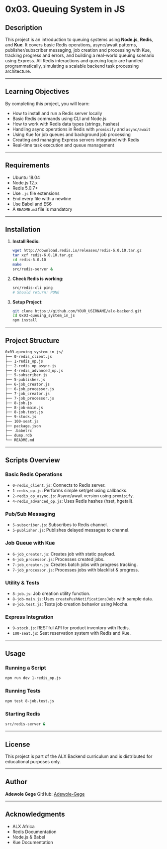 # 0x03. Queuing System in JS

## Description

This project is an introduction to queuing systems using **Node.js**, **Redis**, and **Kue**. It covers basic Redis operations, async/await patterns, publisher/subscriber messaging, job creation and processing with Kue, tracking progress and errors, and building a real-world queuing scenario using Express. All Redis interactions and queuing logic are handled programmatically, simulating a scalable backend task processing architecture.

---

## Learning Objectives

By completing this project, you will learn:

* How to install and run a Redis server locally
* Basic Redis commands using CLI and Node.js
* How to work with Redis data types (strings, hashes)
* Handling async operations in Redis with `promisify` and `async/await`
* Using Kue for job queues and background job processing
* Creating and managing Express servers integrated with Redis
* Real-time task execution and queue management

---

## Requirements

* Ubuntu 18.04
* Node.js 12.x
* Redis 5.0.7+
* Use `.js` file extensions
* End every file with a newline
* Use Babel and ES6
* A `README.md` file is mandatory

---

## Installation

1. **Install Redis:**

   ```bash
   wget http://download.redis.io/releases/redis-6.0.10.tar.gz
   tar xzf redis-6.0.10.tar.gz
   cd redis-6.0.10
   make
   src/redis-server &
   ```
2. **Check Redis is working:**

   ```bash
   src/redis-cli ping
   # Should return: PONG
   ```
3. **Setup Project:**

   ```bash
   git clone https://github.com/YOUR_USERNAME/alx-backend.git
   cd 0x03-queuing_system_in_js
   npm install
   ```

---

## Project Structure

```sh
0x03-queuing_system_in_js/
├── 0-redis_client.js
├── 1-redis_op.js
├── 2-redis_op_async.js
├── 4-redis_advanced_op.js
├── 5-subscriber.js
├── 5-publisher.js
├── 6-job_creator.js
├── 6-job_processor.js
├── 7-job_creator.js
├── 7-job_processor.js
├── 8-job.js
├── 8-job-main.js
├── 8-job.test.js
├── 9-stock.js
├── 100-seat.js
├── package.json
├── .babelrc
├── dump.rdb
└── README.md
```

---

## Scripts Overview

### Basic Redis Operations

* `0-redis_client.js`: Connects to Redis server.
* `1-redis_op.js`: Performs simple set/get using callbacks.
* `2-redis_op_async.js`: Async/await version using `promisify`.
* `4-redis_advanced_op.js`: Uses Redis hashes (hset, hgetall).

### Pub/Sub Messaging

* `5-subscriber.js`: Subscribes to Redis channel.
* `5-publisher.js`: Publishes delayed messages to channel.

### Job Queue with Kue

* `6-job_creator.js`: Creates job with static payload.
* `6-job_processor.js`: Processes created jobs.
* `7-job_creator.js`: Creates batch jobs with progress tracking.
* `7-job_processor.js`: Processes jobs with blacklist & progress.

### Utility & Tests

* `8-job.js`: Job creation utility function.
* `8-job-main.js`: Uses `createPushNotificationsJobs` with sample data.
* `8-job.test.js`: Tests job creation behavior using Mocha.

### Express Integration

* `9-stock.js`: RESTful API for product inventory with Redis.
* `100-seat.js`: Seat reservation system with Redis and Kue.

---

## Usage

### Running a Script

```bash
npm run dev 1-redis_op.js
```

### Running Tests

```bash
npm test 8-job.test.js
```

### Starting Redis

```bash
src/redis-server &
```

---

## License

This project is part of the ALX Backend curriculum and is distributed for educational purposes only.

---

## Author

**Adewole Gege**
GitHub: [Adewole-Gege](https://github.com/Adewole-Gege)

---

## Acknowledgments

* ALX Africa
* Redis Documentation
* Node.js & Babel
* Kue Documentation
